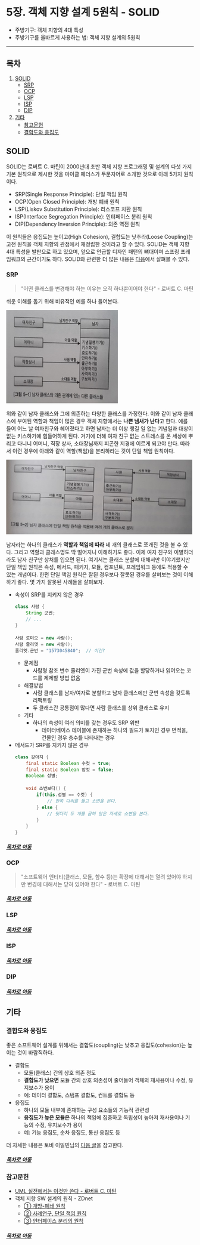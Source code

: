 5장. 객체 지향 설계 5원칙 - SOLID
=====
* 주방기구: 객체 지향의 4대 특성
* 주방기구를 올바르게 사용하는 법: 객체 지향 설계의 5원칙
- - -
## 목차
1. [SOLID](#SOLID)
	* [SRP](#SRP)
	* [OCP](#OCP)
	* [LSP](#LSP)
	* [ISP](#ISP)
	* [DIP](#DIP)
2. [기타](#기타)
	* [참고문헌](#참고문헌)
	* [결합도와 응집도](#결합도와-응집도)

## SOLID
SOLID는 로버트 C. 마틴이 2000년대 초반 객체 지향 프로그래밍 및 설계의 다섯 가지 기본 원칙으로 제시한 것을 마이클 페더스가 두문자어로 소개한 것으로 아래 5가지 원칙이다.

* SRP(Single Response Principle): 단일 책임 원칙
* OCP(Open Closed Principle): 개방 폐쇄 원칙
* LSP(Liskov Substitution Principle): 리스코프 치환 원칙
* ISP(Interface Segregation Principle): 인터페이스 분리 원칙
* DIP(Dependency Inversion Principle): 의존 역전 원칙

이 원칙들은 응집도는 높이고(High Cohesion), 결합도는 낮추라(Loose Coupling)는 고전 원칙을 객체 지향의 관점에서 재정립한 것이라고 할 수 있다. SOLID는 객체 지향 4대 특성을 발판으로 하고 있으며, 앞으로 언급할 디자인 패턴의 뼈대이며 스프링 프레임워크의 근간이기도 하다. SOLID와 관련한 더 많은 내용은 [다음](#참고문헌)에서 살펴볼 수 있다.

### SRP
> "어떤 클래스를 변경해야 하는 이유는 오직 하나뿐이어야 한다" - 로버트 C. 마틴

쉬운 이해를 돕기 위해 비유적인 예를 하나 들어본다.

<img src="./img/srp_1.jpg" width="300" height="250"></br>

위와 같이 남자 클래스와 그에 의존하는 다양한 클래스를 가정한다. 이와 같이 남자 클래스에 부여된 역할과 책임이 많은 경우 객체 지향에서는 **나쁜 냄새가 난다**고 한다. 예를 들어 어느 날 여자친구와 헤어졌다고 하면 남자는 더 이상 챙길 일 없는 기념일과 대상이 없는 키스하기에 힘들어하게 된다. 거기에 더해 여자 친구 없는 스트레스를 온 세상에 뿌리고 다니니 어머니, 직장 상사, 소대장님까지 피곤한 지경에 이르게 되고야 만다. 따라서 이런 경우에 아래와 같이 역할(책임)을 분리하라는 것이 단일 책임 원칙이다.

<img src="./img/srp_2.jpg" width="500" height="200"></br>

남자라는 하나의 클래스가 **역할과 책임에 따라** 네 개의 클래스로 쪼개진 것을 볼 수 있다. 그리고 역할과 클래스명도 딱 떨어지니 이해하기도 좋다. 이제 여자 친구와 이별하더라도 남자 친구만 상처를 입으면 된다. 여기서는 클래스 분할에 대해서만 이야기했지만 단일 책임 원칙은 속성, 메서드, 패키지, 모듈, 컴포넌트, 프레임워크 등에도 적용할 수 있는 개념이다. 한편 단일 책임 원칙은 잘된 경우보다 잘못된 경우를 살펴보는 것이 이해하기 좋다. 몇 가지 잘못된 사례들을 살펴보자.

* 속성이 SRP를 지키지 않은 경우  
	```java
	class 사람 {
		String 군번;
		// ...
	}
	
	사람 로미오 = new 사람();
	사람 줄리엣 = new 사람();
	줄리엣.군번 = "1573045840";	// 이건?
	```
	* 문제점
		* 사람형 참조 변수 줄리엣이 가진 군번 속성에 값을 할당하거나 읽어오는 코드를 제제할 방법 없음
	* 해결방법
		* 사람 클래스를 남자/여자로 분할하고 남자 클래스에만 군번 속성을 갖도록 리팩토링
		* 두 클래스간 공통점이 많다면 사람 클래스를 상위 클래스로 유지
	* 기타
		* 하나의 속성이 여러 의미를 갖는 경우도 SRP 위반
			* 데이터베이스 테이블에 존재하는 하나의 필드가 토지인 경우 면적을, 건물인 경우 층수를 나타내는 경우
* 메서드가 SRP를 지키지 않은 경우  
	```java
	class 강아지 {
		final static Boolean 수컷 = true;
		final static Boolean 암컷 = false;
		Boolean 성별;
		
		void 소변보다() {
			if(this.성별 == 수컷) {
				// 한쪽 다리를 들고 소변을 본다.
			} else {
				// 뒷다리 두 개를 굽혀 앉은 자세로 소변을 본다.
			}
		}
	}
	```

##### [목차로 이동](#목차)

### OCP
> "소프트웨어 엔티티(클래스, 모듈, 함수 등)는 확장에 대해서는 열려 있어야 하지만 변경에 대해서는 닫혀 있어야 한다" - 로버트 C. 마틴


##### [목차로 이동](#목차)

### LSP


##### [목차로 이동](#목차)

### ISP


##### [목차로 이동](#목차)

### DIP


##### [목차로 이동](#목차)

## 기타

### 결합도와 응집도
좋은 소프트웨어 설계를 위해서는 결합도(coupling)는 낮추고 응집도(cohesion)는 높이는 것이 바람직하다.

* 결합도
	* 모듈(클래스) 간의 상호 의존 정도
	* **결합도가 낮으면** 모듈 간의 상호 의존성이 줄어들어 객체의 재사용이나 수정, 유지보수가 용이
	* 예: 데이터 결합도, 스탬프 결합도, 컨트롤 결합도 등
* 응집도
	* 하나의 모듈 내부에 존재하는 구성 요소들의 기능적 관련성
	* **응집도가 높은 모듈은** 하나의 책임에 집중하고 독립성이 높아져 재사용이나 기능의 수정, 유지보수가 용이
	* 예: 기능 응집도, 순차 응집도, 통신 응집도 등

더 자세한 내용은 토비 이일민님의 [다음 글](http://toby.epril.com/?p=727)을 참고한다.
	
##### [목차로 이동](#목차)

### 참고문헌
* [UML 실전에서는 이것만 쓴다 - 로버트 C. 마틴](https://www.csd.uoc.gr/~hy252/references/UML_for_Java_Programmers-Book.pdf)
* 객체 지향 SW 설계의 원칙 - ZDnet
	* [① 개방-폐쇄 원칙](http://www.zdnet.co.kr/view/?no=00000039134727)
	* [② 사례연구, 단일 책임 원칙](http://www.zdnet.co.kr/view/?no=00000039135552)
	* [③ 인터페이스 분리의 원칙](http://www.zdnet.co.kr/view/?no=00000039139151)

##### [목차로 이동](#목차)